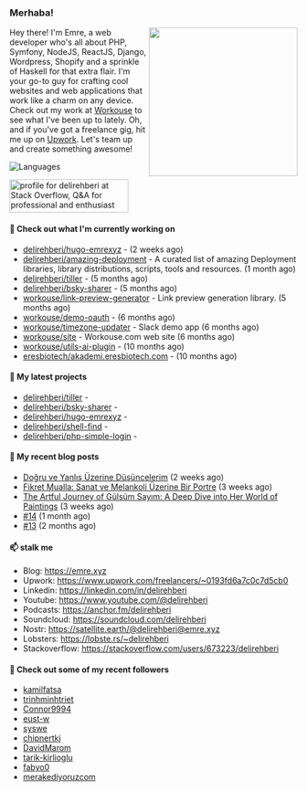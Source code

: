 <h3>Merhaba!</h3>
 

<img align="right" src="https://media.giphy.com/media/ZE6HYckyroMWwSp11C/giphy-downsized.gif" width="260">

Hey there! I'm Emre, a web developer who's all about PHP, Symfony, NodeJS, ReactJS, Django, Wordpress, Shopify and a sprinkle of Haskell for that extra flair.
I'm your go-to guy for crafting cool websites and web applications that work like a charm on any device. 
Check out my work at [Workouse](https://workouse.com) to see what I've been up to lately. 
Oh, and if you've got a freelance gig, hit me up on [Upwork](https://www.upwork.com/freelancers/~0193fd6a7c0c7d5cb0). 
Let's team up and create something awesome!

![Languages](https://github-readme-stats.vercel.app/api/top-langs/?username=delirehberi&layout=compact)

<a href="https://stackoverflow.com/users/673223/delirehberi"><img src="https://stackoverflow.com/users/flair/673223.png" width="208" height="58" alt="profile for delirehberi at Stack Overflow, Q&amp;A for professional and enthusiast programmers" title="profile for delirehberi at Stack Overflow, Q&amp;A for professional and enthusiast programmers"></a>

#### 👷 Check out what I'm currently working on

- [delirehberi/hugo-emrexyz](https://github.com/delirehberi/hugo-emrexyz) -  (2 weeks ago)
- [delirehberi/amazing-deployment](https://github.com/delirehberi/amazing-deployment) - A curated list of amazing Deployment libraries, library distributions, scripts, tools and resources. (1 month ago)
- [delirehberi/tiller](https://github.com/delirehberi/tiller) -  (5 months ago)
- [delirehberi/bsky-sharer](https://github.com/delirehberi/bsky-sharer) -  (5 months ago)
- [workouse/link-preview-generator](https://github.com/workouse/link-preview-generator) - Link preview generation library.   (5 months ago)
- [workouse/demo-oauth](https://github.com/workouse/demo-oauth) -  (6 months ago)
- [workouse/timezone-updater](https://github.com/workouse/timezone-updater) - Slack demo app (6 months ago)
- [workouse/site](https://github.com/workouse/site) - Workouse.com web site (6 months ago)
- [workouse/utils-ai-plugin](https://github.com/workouse/utils-ai-plugin) -  (10 months ago)
- [eresbiotech/akademi.eresbiotech.com](https://github.com/eresbiotech/akademi.eresbiotech.com) -  (10 months ago)

#### 🌱 My latest projects

- [delirehberi/tiller](https://github.com/delirehberi/tiller) - 
- [delirehberi/bsky-sharer](https://github.com/delirehberi/bsky-sharer) - 
- [delirehberi/hugo-emrexyz](https://github.com/delirehberi/hugo-emrexyz) - 
- [delirehberi/shell-find](https://github.com/delirehberi/shell-find) - 
- [delirehberi/php-simple-login](https://github.com/delirehberi/php-simple-login) - 

#### 📜 My recent blog posts 

- [Doğru ve Yanlış Üzerine Düşüncelerim](https://emre.xyz/posts/dogru-ve-yanlis/) (2 weeks ago)
- [Fikret Mualla: Sanat ve Melankoli Üzerine Bir Portre](https://emre.xyz/posts/fikret-mualla/) (3 weeks ago)
- [The Artful Journey of Gülsüm Sayım: A Deep Dive into Her World of Paintings](https://emre.xyz/posts/gulsum-sayim-painter/) (3 weeks ago)
- [#14](https://emre.xyz/til/14/) (1 month ago)
- [#13](https://emre.xyz/til/13/) (2 months ago) 

#### 📫 stalk me

- Blog: https://emre.xyz 
- Upwork: https://www.upwork.com/freelancers/~0193fd6a7c0c7d5cb0
- Linkedin: https://linkedin.com/in/delirehberi 
- Youtube: https://www.youtube.com/@delirehberi
- Podcasts: https://anchor.fm/delirehberi
- Soundcloud: https://soundcloud.com/delirehberi
- Nostr: https://satellite.earth/@delirehberi@emre.xyz 
- Lobsters: https://lobste.rs/~delirehberi
- Stackoverflow: https://stackoverflow.com/users/673223/delirehberi


#### 👯 Check out some of my recent followers

- [kamilfatsa](https://github.com/kamilfatsa)
- [trinhminhtriet](https://github.com/trinhminhtriet)
- [Connor9994](https://github.com/Connor9994)
- [eust-w](https://github.com/eust-w)
- [syswe](https://github.com/syswe)
- [chipnertkj](https://github.com/chipnertkj)
- [DavidMarom](https://github.com/DavidMarom)
- [tarik-kirlioglu](https://github.com/tarik-kirlioglu)
- [fabyo0](https://github.com/fabyo0)
- [merakediyoruzcom](https://github.com/merakediyoruzcom)



